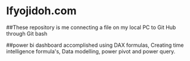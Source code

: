 # Ifyojidoh.com

##These repository is me connecting a file on my local PC to Git Hub through Git bash

##power bi dashboard accomplished using DAX formulas, Creating time intelligence formula's, Data modelling, power pivot and power query.
